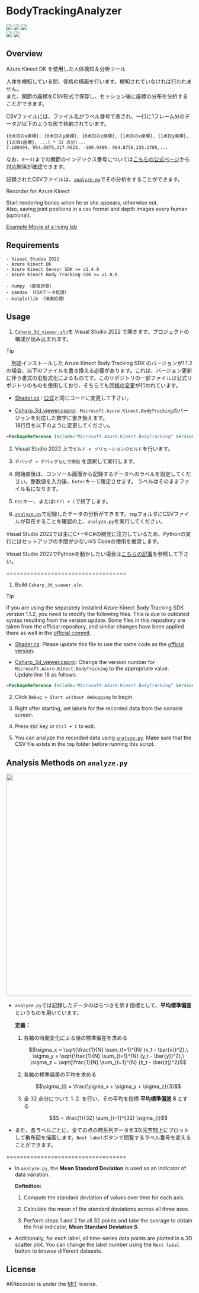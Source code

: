 # BodyTrackingAnalyzer
[<img src="https://img.shields.io/github/stars/mimisukeMaster/BodyTrackingAnalyzer">](https://github.com/mimisukeMaster/BodyTrackingAnalyzer/stargazers)
[<img  src="https://img.shields.io/github/license/mimisukeMaster/BodyTrackingAnalyzer">](/LICENSE)
[<img src="https://img.shields.io/badge/issues-welcome-orange">](https://github.com/mimisukeMaster/BodyTrackingAnalyzer/issues)<br>
<img src="https://img.shields.io/github/repo-size/mimisukeMaster/BodyTrackingAnalyzer?color=ff69b4&logo=gitlfs">
[<img src="https://img.shields.io/static/v1?label=&message=Open%20in%20Visual%20Studio%20Code&color=007acc&style=flat">](https://github.dev/mimisukeMaster/BodyTrackingAnalyzer)

## Overview
Azure Kinect DK を使用した人体検知＆分析ツール

人体を検知している間、骨格の描画を行います。検知されていなければ行われません。<br>また、関節の座標をCSV形式で保存し、セッション後に座標の分布を分析することができます。

CSVファイルには、ファイル名がラベル番号で表され、一行に1フレーム分のデータが以下のような形で格納されています。
```csv
{0点目のx座標}, {0点目のy座標}, {0点目のz座標}, {1点目のx座標}, {1点目y座標}, {1点目z座標}, ...( * 32 点分)...
7.189494, 954.5975,217.9923, -109.9409, 964.8756,235.1705,...
```
なお、`0`～`31`までの関節のインデックス番号については[こちらの公式ページ](https://learn.microsoft.com/ja-jp/previous-versions/azure/kinect-dk/body-joints)から対応関係が確認できます。

記録されたCSVファイルは、[`analyze.py`](analyze.py)でその分析をすることができます。

Recorder for Azure Kinect

Start rendering bones when he or she appears, otherwise not.<br>
Also, saving joint positions in a csv format and depth images every human (optional).

[Example Movie at a living lab](https://youtu.be/yrhxCEUvvkY)

## Requirements
```
- Visual Studio 2022
- Azure Kinect DK
- Azure Kinect Sensor SDK >= v1.4.0
- Azure Kinect Body Tracking SDK >= v1.0.0

- numpy （数値計算）
- pandas （CSVデータ処理）
- matplotlib （描画処理）
```

## Usage
1. [`Csharp_3d_viewer.sln`](Csharp_3d_viewer.sln)を Visual Studio 2022 で開きます。プロジェクトの構成が読み込まれます。
> [!Tip]
>　別途インストールした Azure Kinect Body Tracking SDK のバージョンが1.1.2の場合、以下のファイルを書き換える必要があります。これは、バージョン更新に伴う書式の旧型式化によるものです。このリポジトリの一部ファイルは公式リポジトリのものを使用しており、そちらでも[同様の変更]((https://github.com/microsoft/Azure-Kinect-Samples/pull/69/commits/a0b569784338a0354e87dacaeb90e53527842ff8))が行われています。
> - [Shader.cs](/Shaders.cs) : [公式](https://github.com/microsoft/Azure-Kinect-Samples/blob/master/body-tracking-samples/csharp_3d_viewer/Shaders.cs)と同じコードに変更して下さい。 
> 
> - [Csharp_3d_viewer.csproj](/Csharp_3d_viewer.csproj) : `Microsoft.Azure.Kinect.BodyTracking`のバージョンを対応した数字に書き換えます。<br>
> 18行目を以下のように変更してください。
> ```html
><PackageReference Include="Microsoft.Azure.Kinect.BodyTracking" Version="1.1.2" />
> ```

2. Visual Studio 2022 上で`ビルド > ソリューションのビルド`を行います。

3. `デバッグ > デバッグなしで開始` を選択して実行します。

4. 開始直後は、コンソール画面から記録するデータへのラベルを設定してください。整数値を入力後、`Enter`キーで確定させます。 ラベルはそのままファイル名になります。

5. `ESC`キー、または`Ctrl + C`で終了します。

6. [`analyze.py`](analyze.py)で記録したデータの分析ができます。`tmp`フォルダにCSVファイルが存在することを確認の上、`analyze.py`を実行してください。

Visual Studio 2022では主にC++やC#の開発に注力しているため、Pythonの実行にはセットアップの手間が少ないVS Codeの使用を推奨します。

Visual Studio 2022でPythonを動かしたい場合は[こちらの記事](https://zenn.dev/mom/articles/4fd7c02bcc9087)を参照して下さい。

===================================

1. Build `Csharp_3d_viewer.sln`.
> [!Tip]  
> If you are using the separately installed Azure Kinect Body Tracking SDK version 1.1.2, you need to modify the following files. This is due to outdated syntax resulting from the version update. Some files in this repository are taken from the official repository, and similar changes have been applied there as well in the [official commit](https://github.com/microsoft/Azure-Kinect-Samples/pull/69/commits/a0b569784338a0354e87dacaeb90e53527842ff8).  
> - [Shader.cs](/Shaders.cs): Please update this file to use the same code as the [official version](https://github.com/microsoft/Azure-Kinect-Samples/blob/master/body-tracking-samples/csharp_3d_viewer/Shaders.cs).  
>  
> - [Csharp_3d_viewer.csproj](/Csharp_3d_viewer.csproj): Change the version number for `Microsoft.Azure.Kinect.BodyTracking` to the appropriate value.  
> Update line 18 as follows:  
> ```html
> <PackageReference Include="Microsoft.Azure.Kinect.BodyTracking" Version="1.1.2" />
> ```

2. Click `Debug > Start without debugging` to begin.

3. Right after starting, set labels for the recorded data from the console screen.

4. Press `ESC` key or `Ctrl + C` to exit.

5. You can analyze the recorded data using [`analyze.py`](analyze.py). Make sure that the CSV file exists in the `tmp` folder before running this script.


## Analysis Methods on `analyze.py`
<p align="center"><img src="https://github.com/user-attachments/assets/cc3e8316-b27f-4b0e-b142-58077ceecd7f" width="600"></p>

- `analyze.py`では記録したデータのばらつきを示す指標として、**平均標準偏差** というものを用いています。

    **定義：**
    1. 各軸の時間変化による値の標準偏差を求める

        $$\sigma_x = \sqrt{\frac{1}{N} \sum_{t=1}^{N} (x_t - \bar{x})^2},\ \sigma_y = \sqrt{\frac{1}{N} \sum_{t=1}^{N} (y_t - \bar{y})^2},\ \sigma_z = \sqrt{\frac{1}{N} \sum_{t=1}^{N} (z_t - \bar{z})^2}$$

    2. 各軸の標準偏差の平均を求める

        $$\sigma_{i} = \frac{\sigma_x + \sigma_y + \sigma_z}{3}$$

    3. 全 $32$ 点分について 1. 2. を行い、その平均を指標 **平均標準偏差 $S$** とする

        $$S = \frac{1}{32} \sum_{i=1}^{32} \sigma_{i}$$

- また、各ラベルごとに、全ての点の時系列データを3次元空間上にプロットして散布図を描画します。`Next label`ボタンで閲覧するラベル番号を変えることができます。

===================================

- In `analyze.py`, the **Mean Standard Deviation** is used as an indicator of data variation.

    **Definition:**
    1. Compute the standard deviation of values over time for each axis.

    2. Calculate the mean of the standard deviations across all three axes.

    3. Perform steps 1 and 2 for all $32$ points and take the average to obtain the final indicator, **Mean Standard Deviation $S$**.

- Additionally, for each label, all time-series data points are plotted in a 3D scatter plot. You can change the label number using the `Next label` button to browse different datasets.

## License
AKRecorder is under the [MIT](LICENSE) license.
